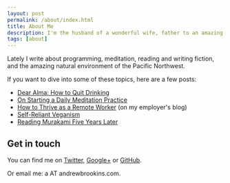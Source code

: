 ```yaml
---
layout: post
permalink: /about/index.html
title: About Me
description: I'm the husband of a wonderful wife, father to an amazing daughter, and a programmer living in Portland, Oregon.
tags: [about]
---
```


Lately I write about programming, meditation, reading and writing fiction, and the amazing natural environment of the Pacific Northwest.

If you want to dive into some of these topics, here are a few posts:
<ul>
	<li><a href="https://andrewbrookins.com/life/dear-alma-how-to-quit-drinking/">Dear Alma: How to Quit Drinking</a></li>
	<li><a href="http://andrewbrookins.com/buddhism/on-starting-a-daily-meditation-practice/">On Starting a Daily Meditation Practice</a></li>
	<li><a href="https://www.safaribooksonline.com/blog/2014/11/15/thrive-remote-developer/">How to Thrive as a Remote Worker</a> (on my employer's blog)</li>
	<li><a href="http://andrewbrookins.com/books/self-reliant-veganism/">Self-Reliant Veganism</a></li>
	<li><a href="http://andrewbrookins.com/books/reading-murakami-five-years-later/">Reading Murakami Five Years Later</a></li>
</ul>
<h2>Get in touch</h2>
You can find me on <a href="https://twitter.com/abrookins">Twitter</a>, <a href="https://plus.google.com/+AndrewBrookins">Google+</a> or <a href="https://github.com/abrookins">GitHub</a>.

Or email me: a AT andrewbrookins.com.